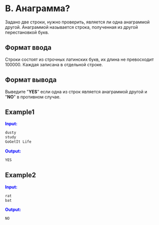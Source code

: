 # B. Анаграмма?

Задано две строки, нужно проверить, является ли одна анаграммой другой. Анаграммой называется строка, полученная из другой перестановкой букв.

## Формат ввода

Строки состоят из строчных латинских букв, их длина не превосходит 100000. Каждая записана в отдельной строке.

## Формат вывода

Выведите "**YES**" если одна из строк является анаграммой другой и "**NO**" в противном случае.  

## Example1
<font color="blue">**Input:**</font>
```c++
dusty
study
GoGetIt Life
```
<font color="blue">**Output:**</font>
```c++
YES 
``` 

## Example2
<font color="blue">**Input:**</font>
```c++
rat
bat

```
<font color="blue">**Output:**</font>
```c++
NO  
``` 